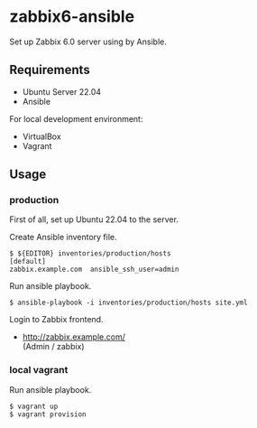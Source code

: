 # zabbix6-ansible

Set up Zabbix 6.0 server using by Ansible.

## Requirements

* Ubuntu Server 22.04
* Ansible

For local development environment:

* VirtualBox
* Vagrant

## Usage

### production

First of all, set up Ubuntu 22.04 to the server.

Create Ansible inventory file.

    $ ${EDITOR} inventories/production/hosts
    [default]
    zabbix.example.com  ansible_ssh_user=admin

Run ansible playbook.

    $ ansible-playbook -i inventories/production/hosts site.yml

Login to Zabbix frontend.

* http://zabbix.example.com/<br>(Admin / zabbix)

### local vagrant

Run ansible playbook.

    $ vagrant up
    $ vagrant provision
